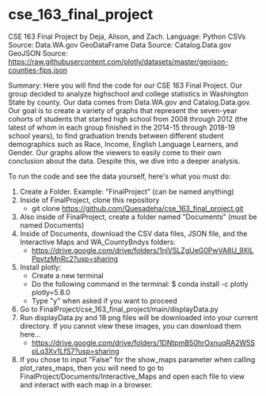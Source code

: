 # cse_163_final_project
CSE 163 Final Project by Deja, Alison, and Zach.
Language: Python
CSVs Source: Data.WA.gov
GeoDataFrame Data Source: Catalog.Data.gov
GeoJSON Source: https://raw.githubusercontent.com/plotly/datasets/master/geojson-counties-fips.json

Summary:
Here you will find the code for our CSE 163 Final Project. Our group
decided to analyze highschool and college statistics in Washington State
by county. Our data comes from Data.WA.gov and Catalog.Data.gov. Our goal
is to create a variety of graphs that represent the seven-year cohorts of
students that started high school from 2008 through 2012 (the latest of whom
in each group finished in the 2014-15 through 2018-19 school years), to find
graduation trends between different student demographics such as Race, Income,
English Language Learners, and Gender. Our graphs allow the viewers to easily
come to their own conclusion about the data. Despite this, we dive into a deeper analysis. 

To run the code and see the data yourself, here's what you must do:
1. Create a Folder. Example: "FinalProject" (can be named anything)
2. Inside of FinalProject, clone this repository
    * git clone https://github.com/Quesadeha/cse_163_final_project.git
3. Also inside of FinalProject, create a folder named "Documents" (must be named Documents)
4. Inside of Documents, download the CSV data files, JSON file, and the Interactive Maps and 
    WA_CountyBndys folders:
    * https://drive.google.com/drive/folders/1njVSLZgUeG0PwVA8U_9XlLPpvtzMnRc2?usp=sharing
5. Install plotly:
    * Create a new terminal
    * Do the following command in the terminal: $ conda install -c plotly plotly=5.8.0
    * Type "y" when asked if you want to proceed
6. Go to FinalProject/cse_163_final_project/main/displayData.py
7. Run displayData.py and 18 png files will be downloaded into your current directory.
    If you cannot view these images, you can download them here...
    * https://drive.google.com/drive/folders/1DNtpmB50hrOxnuqRA2W5SpLq3Xv1LfS7?usp=sharing
8. If you chose to input "False" for the show_maps parameter when calling plot_rates_maps,
    then you will need to go to FinalProject/Documents/Interactive_Maps and open each file
    to view and interact with each map in a browser.

